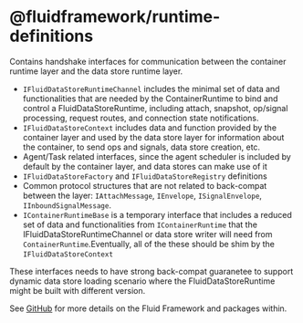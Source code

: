# @fluidframework/runtime-definitions

Contains handshake interfaces for communication between the container runtime layer and the data store runtime layer.

- `IFluidDataStoreRuntimeChannel` includes the minimal set of data and functionalities that are needed by the ContainerRuntime to bind and control a FluidDataStoreRuntime, including attach, snapshot, op/signal processing, request routes, and connection state notifications.
- `IFluidDataStoreContext` includes data and function provided by the container layer and used by the data store layer for information about the container, to send ops and signals, data store creation, etc.
- Agent/Task related interfaces, since the agent scheduler is included by default by the container layer, and data stores can make use of it
- `IFluidDataStoreFactory` and `IFluidDataStoreRegistry` definitions
- Common protocol structures that are not related to back-compat between the layer: `IAttachMessage`, `IEnvelope`, `ISignalEnvelope`, `IInboundSignalMessage`.
- `IContainerRuntimeBase` is a temporary interface that includes a reduced set of data and functionalities from `IContainerRuntime` that the IFluidDataStoreRuntimeChannel or data store writer will need from `ContainerRuntime`.Eventually, all of the these should be shim by the `IFluidDataStoreContext`

These interfaces needs to have strong back-compat guaranetee to support dynamic data store loading scenario where the FluidDataStoreRuntime might be built with different version.

See [GitHub](https://github.com/microsoft/FluidFramework) for more details on the Fluid Framework and packages within.
